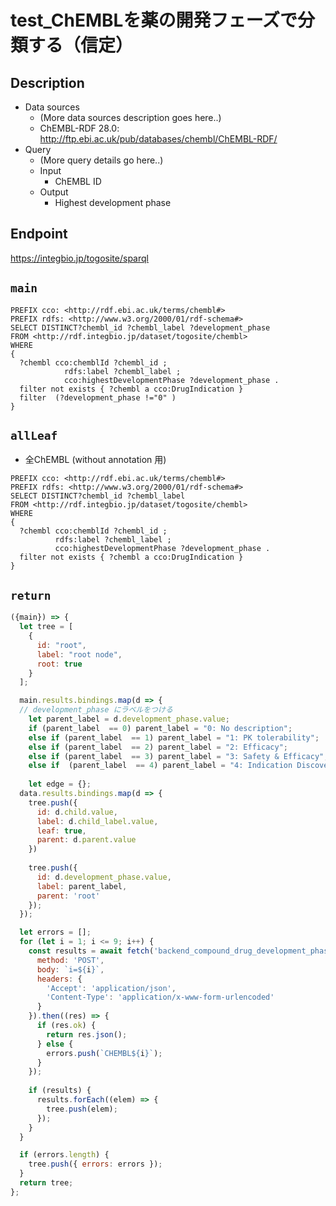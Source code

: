 # test_ChEMBLを薬の開発フェーズで分類する（信定） 

## Description

- Data sources
    - (More data sources description goes here..)
    - ChEMBL-RDF 28.0: http://ftp.ebi.ac.uk/pub/databases/chembl/ChEMBL-RDF/
- Query
    - (More query details go here..)
    -  Input
        - ChEMBL ID
    - Output
        - Highest development phase
        
 ## Endpoint

https://integbio.jp/togosite/sparql

## `main`

```sparql
PREFIX cco: <http://rdf.ebi.ac.uk/terms/chembl#>
PREFIX rdfs: <http://www.w3.org/2000/01/rdf-schema#>
SELECT DISTINCT?chembl_id ?chembl_label ?development_phase
FROM <http://rdf.integbio.jp/dataset/togosite/chembl>
WHERE 
{
  ?chembl cco:chemblId ?chembl_id ;
            rdfs:label ?chembl_label ;
            cco:highestDevelopmentPhase ?development_phase .
  filter not exists { ?chembl a cco:DrugIndication }
  filter  (?development_phase !="0" )
}
```

## `allLeaf`
- 全ChEMBL (without annotation 用)
```sparql
PREFIX cco: <http://rdf.ebi.ac.uk/terms/chembl#>
PREFIX rdfs: <http://www.w3.org/2000/01/rdf-schema#>
SELECT DISTINCT?chembl_id ?chembl_label
FROM <http://rdf.integbio.jp/dataset/togosite/chembl>
WHERE 
{
  ?chembl cco:chemblId ?chembl_id ;
          rdfs:label ?chembl_label ;
          cco:highestDevelopmentPhase ?development_phase .
  filter not exists { ?chembl a cco:DrugIndication }
}
```

## `return`

```javascript
({main}) => {
  let tree = [
    {
      id: "root",
      label: "root node",
      root: true
    }
  ];

  main.results.bindings.map(d => {
  // development_phase にラベルをつける
    let parent_label = d.development_phase.value;
    if (parent_label  == 0) parent_label = "0: No description";
    else if (parent_label  == 1) parent_label = "1: PK tolerability";
    else if (parent_label  == 2) parent_label = "2: Efficacy";
    else if (parent_label  == 3) parent_label = "3: Safety & Efficacy";
    else if  (parent_label  == 4) parent_label = "4: Indication Discovery & expansion";
  
    let edge = {};
  data.results.bindings.map(d => {
    tree.push({
      id: d.child.value,
      label: d.child_label.value,
      leaf: true,
      parent: d.parent.value
    })
    
    tree.push({
      id: d.development_phase.value,
      label: parent_label,
      parent: 'root'
    });
  });

  let errors = [];
  for (let i = 1; i <= 9; i++) {
    const results = await fetch('backend_compound_drug_development_phase_chembl',　{
      method: 'POST',
      body: `i=${i}`,
      headers: {
        'Accept': 'application/json',
        'Content-Type': 'application/x-www-form-urlencoded'
      }
    }).then((res) => {
      if (res.ok) {
        return res.json();
      } else {
        errors.push(`CHEMBL${i}`);
      }
    });
    
    if (results) {
      results.forEach((elem) => {
        tree.push(elem);
      });
    }
  }

  if (errors.length) {
    tree.push({ errors: errors });
  }
  return tree;
};
```